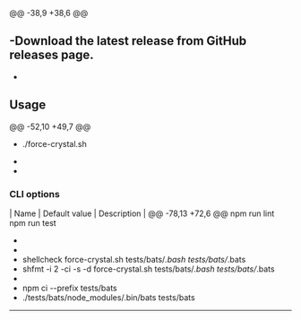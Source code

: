 @@ -38,9 +38,6 @@
 
 
 
-Download the latest release from GitHub releases page.
-
-
 ## Usage
 
 
@@ -52,10 +49,7 @@
 
 
 
-    ./force-crystal.sh
 
-
-
 ### CLI options
 
 | Name        | Default value | Description                        |
@@ -78,13 +72,6 @@
     npm run lint
     npm run test
 
-
-
-    shellcheck force-crystal.sh tests/bats/*.bash tests/bats/*.bats
-    shfmt -i 2 -ci -s -d force-crystal.sh tests/bats/*.bash tests/bats/*.bats
-
-    npm ci --prefix tests/bats
-    ./tests/bats/node_modules/.bin/bats tests/bats
 
 
 ---
